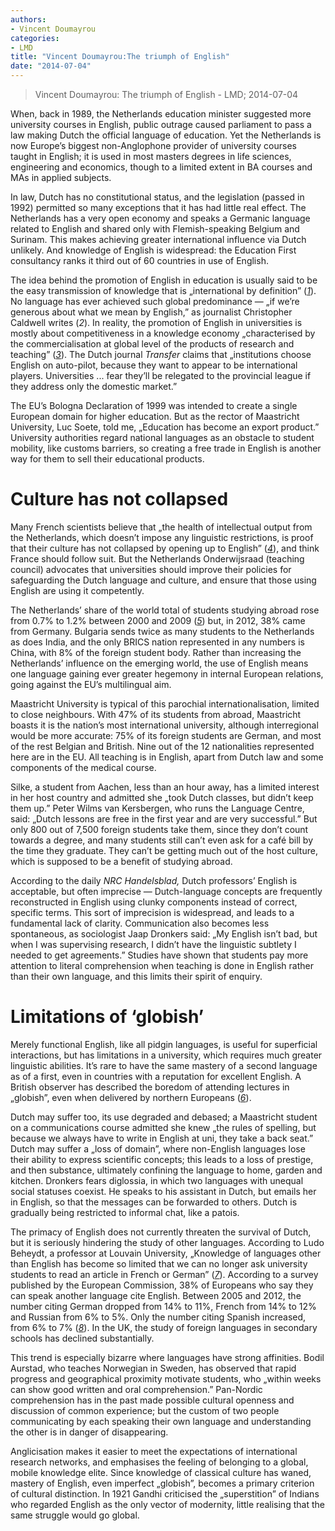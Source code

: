 ```yaml
---
authors: 
- Vincent Doumayrou
categories: 
- LMD
title: "Vincent Doumayrou:The triumph of English"
date: "2014-07-04"
---
```

> Vincent Doumayrou: The triumph of English - LMD; 2014-07-04

When, back in 1989, the Netherlands education minister suggested more university courses in English, public outrage caused parliament to pass a law making Dutch the official language of education. Yet the Netherlands is now Europe’s biggest non-Anglophone provider of university courses taught in English; it is used in most masters degrees in life sciences, engineering and economics, though to a limited extent in BA courses and MAs in applied subjects.

In law, Dutch has no constitutional status, and the legislation (passed in 1992) permitted so many exceptions that it has had little real effect. The Netherlands has a very open economy and speaks a Germanic language related to English and shared only with Flemish-speaking Belgium and Surinam. This makes achieving greater international influence via Dutch unlikely. And knowledge of English is widespread: the Education First consultancy ranks it third out of 60 countries in use of English.

The idea behind the promotion of English in education is usually said to be the easy transmission of knowledge that is „international by definition” ([*1*](http://mondediplo.com/2014/07/13english#nb1)). No language has ever achieved such global predominance — „if we’re generous about what we mean by English,” as journalist Christopher Caldwell writes (*2*). In reality, the promotion of English in universities is mostly about competitiveness in a knowledge economy „characterised by the commercialisation at global level of the products of research and teaching” ([*3*](http://mondediplo.com/2014/07/13english#nb3)). The Dutch journal *Transfer* claims that „institutions choose English on auto-pilot, because they want to appear to be international players. Universities ... fear they’ll be relegated to the provincial league if they address only the domestic market.”

The EU’s Bologna Declaration of 1999 was intended to create a single European domain for higher education. But as the rector of Maastricht University, Luc Soete, told me, „Education has become an export product.” University authorities regard national languages as an obstacle to student mobility, like customs barriers, so creating a free trade in English is another way for them to sell their educational products.

Culture has not collapsed
=========================

Many French scientists believe that „the health of intellectual output from the Netherlands, which doesn’t impose any linguistic restrictions, is proof that their culture has not collapsed by opening up to English” ([*4*](http://mondediplo.com/2014/07/13english#nb4)), and think France should follow suit. But the Netherlands Onderwijsraad (teaching council) advocates that universities should improve their policies for safeguarding the Dutch language and culture, and ensure that those using English are using it competently.

The Netherlands’ share of the world total of students studying abroad rose from 0.7% to 1.2% between 2000 and 2009 ([*5*](http://mondediplo.com/2014/07/13english#nb5)) but, in 2012, 38% came from Germany. Bulgaria sends twice as many students to the Netherlands as does India, and the only BRICS nation represented in any numbers is China, with 8% of the foreign student body. Rather than increasing the Netherlands’ influence on the emerging world, the use of English means one language gaining ever greater hegemony in internal European relations, going against the EU’s multilingual aim.

Maastricht University is typical of this parochial internationalisation, limited to close neighbours. With 47% of its students from abroad, Maastricht boasts it is the nation’s most international university, although interregional would be more accurate: 75% of its foreign students are German, and most of the rest Belgian and British. Nine out of the 12 nationalities represented here are in the EU. All teaching is in English, apart from Dutch law and some components of the medical course.

Silke, a student from Aachen, less than an hour away, has a limited interest in her host country and admitted she „took Dutch classes, but didn’t keep them up.” Peter Wilms van Kersbergen, who runs the Language Centre, said: „Dutch lessons are free in the first year and are very successful.” But only 800 out of 7,500 foreign students take them, since they don’t count towards a degree, and many students still can’t even ask for a café bill by the time they graduate. They can’t be getting much out of the host culture, which is supposed to be a benefit of studying abroad.

According to the daily *NRC Handelsblad,* Dutch professors’ English is acceptable, but often imprecise — Dutch-language concepts are frequently reconstructed in English using clunky components instead of correct, specific terms. This sort of imprecision is widespread, and leads to a fundamental lack of clarity. Communication also becomes less spontaneous, as sociologist Jaap Dronkers said: „My English isn’t bad, but when I was supervising research, I didn’t have the linguistic subtlety I needed to get agreements.” Studies have shown that students pay more attention to literal comprehension when teaching is done in English rather than their own language, and this limits their spirit of enquiry.

Limitations of ‘globish’
========================

Merely functional English, like all pidgin languages, is useful for superficial interactions, but has limitations in a university, which requires much greater linguistic abilities. It’s rare to have the same mastery of a second language as of a first, even in countries with a reputation for excellent English. A British observer has described the boredom of attending lectures in „globish”, even when delivered by northern Europeans ([*6*](http://mondediplo.com/2014/07/13english#nb6)).

Dutch may suffer too, its use degraded and debased; a Maastricht student on a communications course admitted she knew „the rules of spelling, but because we always have to write in English at uni, they take a back seat.” Dutch may suffer a „loss of domain”, where non-English languages lose their ability to express scientific concepts; this leads to a loss of prestige, and then substance, ultimately confining the language to home, garden and kitchen. Dronkers fears diglossia, in which two languages with unequal social statuses coexist. He speaks to his assistant in Dutch, but emails her in English, so that the messages can be forwarded to others. Dutch is gradually being restricted to informal chat, like a patois.

The primacy of English does not currently threaten the survival of Dutch, but it is seriously hindering the study of other languages. According to Ludo Beheydt, a professor at Louvain University, „Knowledge of languages other than English has become so limited that we can no longer ask university students to read an article in French or German” ([*7*](http://mondediplo.com/2014/07/13english#nb7)). According to a survey published by the European Commission, 38% of Europeans who say they can speak another language cite English. Between 2005 and 2012, the number citing German dropped from 14% to 11%, French from 14% to 12% and Russian from 6% to 5%. Only the number citing Spanish increased, from 6% to 7% ([*8*](http://mondediplo.com/2014/07/13english#nb8)). In the UK, the study of foreign languages in secondary schools has declined substantially.

This trend is especially bizarre where languages have strong affinities. Bodil Aurstad, who teaches Norwegian in Sweden, has observed that rapid progress and geographical proximity motivate students, who „within weeks can show good written and oral comprehension.” Pan-Nordic comprehension has in the past made possible cultural openness and discussion of common experience; but the custom of two people communicating by each speaking their own language and understanding the other is in danger of disappearing.

Anglicisation makes it easier to meet the expectations of international research networks, and emphasises the feeling of belonging to a global, mobile knowledge elite. Since knowledge of classical culture has waned, mastery of English, even imperfect „globish”, becomes a primary criterion of cultural distinction. In 1921 Gandhi criticised the „superstition” of Indians who regarded English as the only vector of modernity, little realising that the same struggle would go global.
